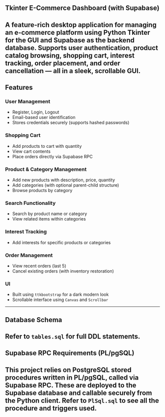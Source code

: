 ## Tkinter E-Commerce Dashboard (with Supabase)

A feature-rich desktop application for managing an e-commerce platform using **Python Tkinter** for the GUI and **Supabase** as the backend database.
Supports user authentication, product catalog browsing, shopping cart, interest tracking, order placement, and order cancellation — all in a sleek, scrollable GUI.
---

## Features

### User Management
- Register, Login, Logout
- Email-based user identification
- Stores credentials securely (supports hashed passwords)

### Shopping Cart
- Add products to cart with quantity
- View cart contents
- Place orders directly via Supabase RPC

### Product & Category Management
- Add new products with description, price, quantity
- Add categories (with optional parent-child structure)
- Browse products by category

### Search Functionality
- Search by product name or category
- View related items within categories

### Interest Tracking
- Add interests for specific products or categories

### Order Management
- View recent orders (last 5)
- Cancel existing orders (with inventory restoration)

### UI
- Built using `ttkbootstrap` for a dark modern look
- Scrollable interface using `Canvas` and `Scrollbar`
---

## Database Schema
Refer to `tables.sql` for full DDL statements.
---

## Supabase RPC Requirements (PL/pgSQL)
This project relies on PostgreSQL stored procedures written in **PL/pgSQL**, called via Supabase RPC.
These are deployed to the Supabase database and callable securely from the Python client.
Refer to `PlSql.sql` to see all the procedure and triggers used.
---
